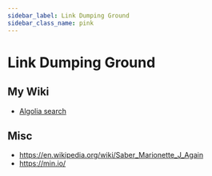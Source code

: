 ```yaml
---
sidebar_label: Link Dumping Ground
sidebar_class_name: pink
---
```

# Link Dumping Ground


## My Wiki

- [Algolia search](https://crawler.algolia.com/admin/crawlers/bc61c9f8-1d81-4f38-aefe-d0c4abef7d6f/overview)



## Misc

- <https://en.wikipedia.org/wiki/Saber_Marionette_J_Again>
- <https://min.io/>